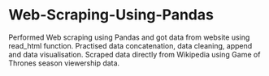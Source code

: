 # Web-Scraping-Using-Pandas


Performed Web scraping using Pandas and got data from website using read_html function.
Practised data concatenation, data cleaning, append and data visualisation. Scraped data directly from Wikipedia using Game of Thrones season viewership data. 
